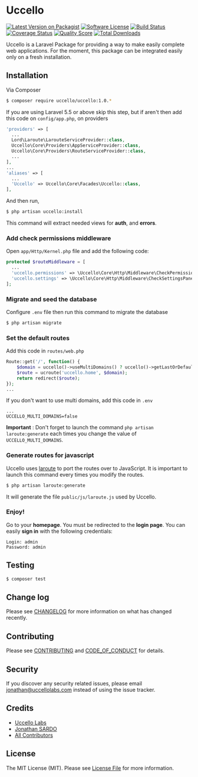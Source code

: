 # Uccello

[![Latest Version on Packagist][ico-version]][link-packagist]
[![Software License][ico-license]](LICENSE.md)
[![Build Status][ico-travis]][link-travis]
[![Coverage Status][ico-scrutinizer]][link-scrutinizer]
[![Quality Score][ico-code-quality]][link-code-quality]
[![Total Downloads][ico-downloads]][link-downloads]

Uccello is a Laravel Package for providing a way to make easily complete web applications. For the moment, this package can be integrated easily only on a fresh installation.

## Installation

Via Composer

``` bash
$ composer require uccello/uccello:1.0.*
```

If you are using Laravel 5.5 or above skip this step, but if aren't then add this code on ```config/app.php```, on providers

``` php
'providers' => [
  ...
  Lord\Laroute\LarouteServiceProvider::class,
  Uccello\Core\Providers\AppServiceProvider::class,
  Uccello\Core\Providers\RouteServiceProvider::class,
  ...
],
...
'aliases' => [
  ...
  'Uccello' => Uccello\Core\Facades\Uccello::class,
],
```

And then run,

``` bash
$ php artisan uccello:install
```

This command will extract needed views for **auth**, and **errors**.

### Add check permissions middleware
Open ```app/Http/Kernel.php``` file and add the following code:

``` php
protected $routeMiddleware = [
  ...
  'uccello.permissions' => \Uccello\Core\Http\Middleware\CheckPermissions::class,
  'uccello.settings' => \Uccello\Core\Http\Middleware\CheckSettingsPanel::class,
];
```

### Migrate and seed the database
Configure ```.env``` file then run this command to migrate the database

``` bash
$ php artisan migrate
```

### Set the default routes
Add this code in ```routes/web.php```

``` php
Route::get('/', function() {
    $domain = uccello()->useMultiDomains() ? uccello()->getLastOrDefaultDomain()->slug : null;
    $route = ucroute('uccello.home', $domain);
    return redirect($route);
});
...
```

If you don't want to use multi domains, add this code in ```.env```

```
...
UCCELLO_MULTI_DOMAINS=false
```

__Important__ : Don't forget to launch the command ```php artisan laroute:generate``` each times you change the value of ```UCCELLO_MULTI_DOMAINS```.

### Generate routes for javascript
Uccello uses [laroute](https://github.com/aaronlord/laroute) to port the routes over to JavaScript.
It is important to launch this command every times you modify the routes.

``` bash
$ php artisan laroute:generate
```

It will generate the file ```public/js/laroute.js``` used by Uccello.


### Enjoy!
Go to your **homepage**. You must be redirected to the **login page**.
You can easily **sign in** with the following credentials:

```
Login: admin
Password: admin
```

## Testing

``` bash
$ composer test
```

## Change log

Please see [CHANGELOG](CHANGELOG.md) for more information on what has changed recently.

## Contributing

Please see [CONTRIBUTING](CONTRIBUTING.md) and [CODE_OF_CONDUCT](CODE_OF_CONDUCT.md) for details.

## Security

If you discover any security related issues, please email jonathan@uccellolabs.com instead of using the issue tracker.

## Credits

- [Uccello Labs][link-organization]
- [Jonathan SARDO][link-author]
- [All Contributors][link-contributors]

## License

The MIT License (MIT). Please see [License File](LICENSE.md) for more information.

[ico-version]: https://img.shields.io/packagist/v/uccello/uccello.svg?style=flat-square
[ico-license]: https://img.shields.io/badge/license-MIT-brightgreen.svg?style=flat-square
[ico-travis]: https://img.shields.io/travis/uccellolabs/uccello/master.svg?style=flat-square
[ico-scrutinizer]: https://img.shields.io/scrutinizer/coverage/g/uccellolabs/uccello.svg?style=flat-square
[ico-code-quality]: https://img.shields.io/scrutinizer/g/uccellolabs/uccello.svg?style=flat-square
[ico-downloads]: https://img.shields.io/packagist/dt/uccello/uccello.svg?style=flat-square

[link-packagist]: https://packagist.org/packages/uccello/uccello
[link-travis]: https://travis-ci.org/uccellolabs/uccello
[link-scrutinizer]: https://scrutinizer-ci.com/g/uccellolabs/uccello/code-structure
[link-code-quality]: https://scrutinizer-ci.com/g/uccellolabs/uccello
[link-downloads]: https://packagist.org/packages/uccello/uccello
[link-organization]: https://github.com/uccellolabs
[link-author]: https://github.com/sardoj
[link-contributors]: ../../contributors
